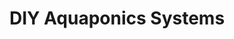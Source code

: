 ---
title: "DIY Aquaponics Systems "
excerpt: "A combination of a Fish Tank, PVC pipe structures, and custom 3D-Printed parts to create an Ebb and Flow Aquaponics System "
header:
  image: /assets/img/LF3DP-Banner-2.jpg
  teaser: /assets/img/Large-Format-3D-Printer-Thumbnail.png
gallery:
  - image_path: assets/img/Slide-3.png
  - image_path: assets/img/Slide-2.png
  - image_path: assets/img/Slide-4.png
   
---